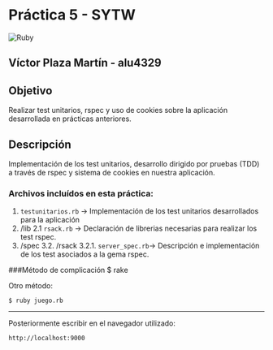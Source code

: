 # Práctica 5 - SYTW  
![Ruby](http://medularis.com/assets/ruby-fbdcfd4fc56395d1df69240ccd77275e.png)

## Víctor Plaza Martín - alu4329

## Objetivo
Realizar test unitarios, rspec y uso de cookies sobre la aplicación desarrollada en prácticas anteriores.

## Descripción
Implementación de los test unitarios, desarrollo dirigido por pruebas (TDD) a través de rspec y sistema de cookies en nuestra aplicación.

### Archivos incluídos en esta práctica:
1. `testunitarios.rb` -> Implementación de los test unitarios desarrollados para la aplicación
2. /lib
	2.1 `rsack.rb` -> Declaración de librerias necesarias para realizar los test rspec.
3. /spec
	3.2. /rsack
		3.2.1. `server_spec.rb`-> Descripción e implementación de los test asociados a la gema rspec.

###Método de complicación
	$ rake

Otro método:

	$ ruby juego.rb

****
Posteriormente escribir en el navegador utilizado:

	http://localhost:9000
